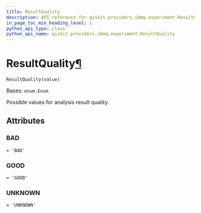 ```yaml
---
title: ResultQuality
description: API reference for qiskit.providers.ibmq.experiment.ResultQuality
in_page_toc_min_heading_level: 1
python_api_type: class
python_api_name: qiskit.providers.ibmq.experiment.ResultQuality
---
```


# ResultQuality[¶](#resultquality "Permalink to this headline")

<span id="qiskit.providers.ibmq.experiment.ResultQuality" />

`ResultQuality(value)`

Bases: `enum.Enum`

Possible values for analysis result quality.

## Attributes

<span id="qiskit.providers.ibmq.experiment.ResultQuality.BAD" />

### BAD

`= 'BAD'`

<span id="qiskit.providers.ibmq.experiment.ResultQuality.GOOD" />

### GOOD

`= 'GOOD'`

<span id="qiskit.providers.ibmq.experiment.ResultQuality.UNKNOWN" />

### UNKNOWN

`= 'UNKNOWN'`

